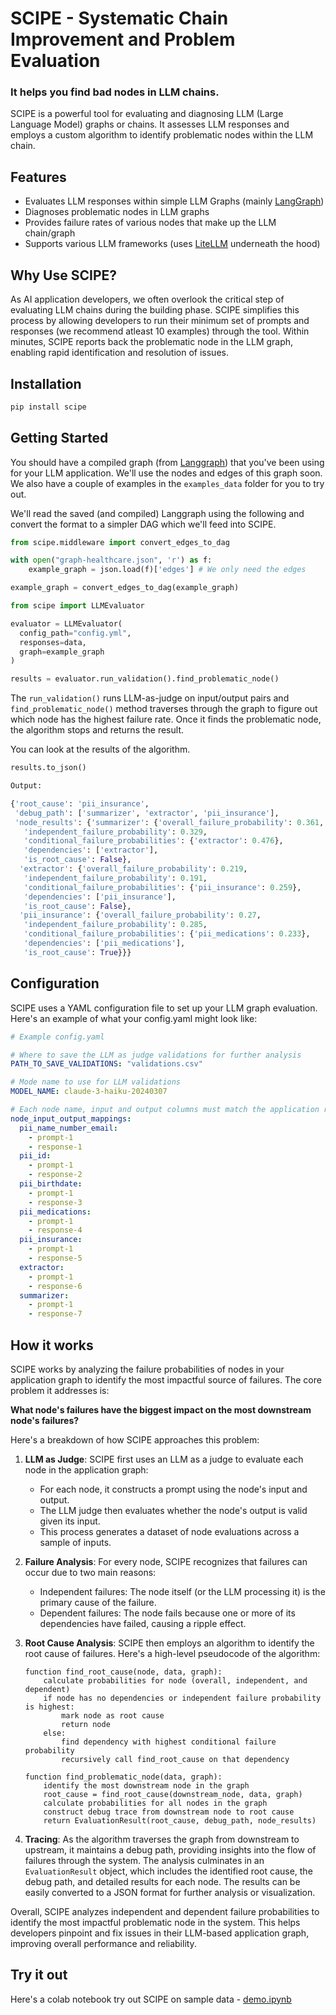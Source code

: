 # SCIPE - Systematic Chain Improvement and Problem Evaluation
### It helps you find bad nodes in LLM chains.

SCIPE is a powerful tool for evaluating and diagnosing LLM (Large Language Model) graphs or chains. It assesses LLM responses and employs a custom algorithm to identify problematic nodes within the LLM chain.

## Features

- Evaluates LLM responses within simple LLM Graphs (mainly [LangGraph](https://langchain-ai.github.io/langgraph/))
- Diagnoses problematic nodes in LLM graphs
- Provides failure rates of various nodes that make up the LLM chain/graph
- Supports various LLM frameworks (uses [LiteLLM](https://github.com/BerriAI/litellm) underneath the hood)

## Why Use SCIPE?

As AI application developers, we often overlook the critical step of evaluating LLM chains during the building phase. SCIPE simplifies this process by allowing developers to run their minimum set of prompts and responses (we recommend atleast 10 examples) through the tool. Within minutes, SCIPE reports back the problematic node in the LLM graph, enabling rapid identification and resolution of issues.

## Installation

```python
pip install scipe
```

## Getting Started

You should have a compiled graph (from [Langgraph](https://langchain-ai.github.io/langgraph/tutorials/introduction/)) that you've been using for your LLM application. We'll use the nodes and edges of this graph soon. We also have a couple of examples in the `examples_data` folder for you to try out.

We'll read the saved (and compiled) Langgraph using the following and convert the format to a simpler DAG which we'll feed into SCIPE.

```python
from scipe.middleware import convert_edges_to_dag

with open("graph-healthcare.json", 'r') as f:
    example_graph = json.load(f)['edges'] # We only need the edges

example_graph = convert_edges_to_dag(example_graph)
```

```python
from scipe import LLMEvaluator

evaluator = LLMEvaluator(
  config_path="config.yml",
  responses=data,
  graph=example_graph
)

results = evaluator.run_validation().find_problematic_node()
```

The `run_validation()` runs LLM-as-judge on input/output pairs and `find_problematic_node()` method traverses through the graph to figure out which node has the highest failure rate. Once it finds the problematic node, the algorithm stops and returns the result. 

You can look at the results of the algorithm.

```python
results.to_json()
```
```python
Output: 

{'root_cause': 'pii_insurance',
 'debug_path': ['summarizer', 'extractor', 'pii_insurance'],
 'node_results': {'summarizer': {'overall_failure_probability': 0.361,
   'independent_failure_probability': 0.329,
   'conditional_failure_probabilities': {'extractor': 0.476},
   'dependencies': ['extractor'],
   'is_root_cause': False},
  'extractor': {'overall_failure_probability': 0.219,
   'independent_failure_probability': 0.191,
   'conditional_failure_probabilities': {'pii_insurance': 0.259},
   'dependencies': ['pii_insurance'],
   'is_root_cause': False},
  'pii_insurance': {'overall_failure_probability': 0.27,
   'independent_failure_probability': 0.285,
   'conditional_failure_probabilities': {'pii_medications': 0.233},
   'dependencies': ['pii_medications'],
   'is_root_cause': True}}}
```

## Configuration

SCIPE uses a YAML configuration file to set up your LLM graph evaluation. Here's an example of what your config.yaml might look like:

```yaml
# Example config.yaml

# Where to save the LLM as judge validations for further analysis
PATH_TO_SAVE_VALIDATIONS: "validations.csv"

# Mode name to use for LLM validations
MODEL_NAME: claude-3-haiku-20240307

# Each node name, input and output columns must match the application responses
node_input_output_mappings:
  pii_name_number_email:
    - prompt-1
    - response-1
  pii_id:
    - prompt-1
    - response-2
  pii_birthdate:
    - prompt-1
    - response-3
  pii_medications:
    - prompt-1
    - response-4
  pii_insurance:
    - prompt-1
    - response-5
  extractor:
    - prompt-1
    - response-6
  summarizer:
    - prompt-1
    - response-7
```

## How it works

SCIPE works by analyzing the failure probabilities of nodes in your application graph to identify the most impactful source of failures. The core problem it addresses is:

**What node's failures have the biggest impact on the most downstream node's failures?**

Here's a breakdown of how SCIPE approaches this problem:

1. **LLM as Judge**: SCIPE first uses an LLM as a judge to evaluate each node in the application graph:

   - For each node, it constructs a prompt using the node's input and output.
   - The LLM judge then evaluates whether the node's output is valid given its input.
   - This process generates a dataset of node evaluations across a sample of inputs.

2. **Failure Analysis**: For every node, SCIPE recognizes that failures can occur due to two main reasons:

   - Independent failures: The node itself (or the LLM processing it) is the primary cause of the failure.
   - Dependent failures: The node fails because one or more of its dependencies have failed, causing a ripple effect.

3. **Root Cause Analysis**: SCIPE then employs an algorithm to identify the root cause of failures. Here's a high-level pseudocode of the algorithm:

   ```
   function find_root_cause(node, data, graph):
       calculate probabilities for node (overall, independent, and dependent)
       if node has no dependencies or independent failure probability is highest:
           mark node as root cause
           return node
       else:
           find dependency with highest conditional failure probability
           recursively call find_root_cause on that dependency

   function find_problematic_node(data, graph):
       identify the most downstream node in the graph
       root_cause = find_root_cause(downstream_node, data, graph)
       calculate probabilities for all nodes in the graph
       construct debug trace from downstream node to root cause
       return EvaluationResult(root_cause, debug_path, node_results)
   ```

4. **Tracing**: As the algorithm traverses the graph from downstream to upstream, it maintains a debug path, providing insights into the flow of failures through the system. The analysis culminates in an `EvaluationResult` object, which includes the identified root cause, the debug path, and detailed results for each node. The results can be easily converted to a JSON format for further analysis or visualization.

Overall, SCIPE analyzes independent and dependent failure probabilities to identify the most impactful problematic node in the system. This helps developers pinpoint and fix issues in their LLM-based application graph, improving overall performance and reliability.

## Try it out
Here's a colab notebook try out SCIPE on sample data - [demo.ipynb](https://colab.research.google.com/drive/1INuL-6cQ-R9z4Clx9L8416ykv6XsRWwg#scrollTo=dY2N8o8o7Q2R)